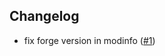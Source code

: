 ## Changelog
- fix forge version in modinfo ([#1](https://github.com/ThinkingStudios/LambDynamicLights-Forge/issues/1))
